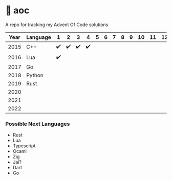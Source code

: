 # 🎄 aoc
A repo for tracking my Advent Of Code solutions

Year | Language | 1 | 2 | 3 | 4 | 5 | 6 | 7 | 8 | 9 | 10 | 11 | 12 | 13 | 14 | 15 | 16 | 17 | 18 | 19 | 20 | 21 | 22 | 23 | 24 | 25 
---|---|---|---|---|---|---|---|---|---|---|---|---|---|---|---|---|---|---|---|---|---|---|---|---|---|---
2015 | C++ | ✔️ | ✔️ | ✔️ | ✔️ |  |  |  |  |  |  |  |  |  |  |  |  |  |  |  |  |  |  |  |  |  
2016 | Lua | ✔️ ||||||||||||||||||||||||||
2017 | Go |||||||||||||||||||||||||||
2018 | Python | | | | | | | | | | | | | | | | | | | | | | | | | |
2019 | Rust | | | | | | | | | | | | | | | | | | | | | | | | | |
2020 | | | | | | | | | | | | | | | | | | | | | | | | | | |
2021 | | | | | | | | | | | | | | | | | | | | | | | | | | |
2022 | | | | | | | | | | | | | | | | | | | | | | | | | | |

### Possible Next Languages
- Rust
- Lua
- Typescript
- Ocaml
- Zig
- Jai?
- Dart
- Go
